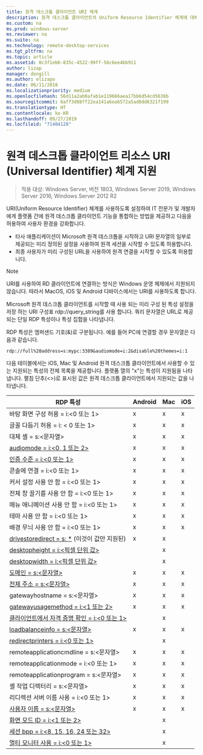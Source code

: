 ```yaml
---
title: 원격 데스크톱 클라이언트 URI 체계
description: 원격 데스크톱 클라이언트의 Uniform Resource Identifier 체계에 대해 알아보기
ms.custom: na
ms.prod: windows-server
ms.reviewer: na
ms.suite: na
ms.technology: remote-desktop-services
ms.tgt_pltfrm: na
ms.topic: article
ms.assetid: 0c3f1eb6-835c-4522-99ff-56c6ee4bb911
author: lizap
manager: dongill
ms.author: elizapo
ms.date: 06/11/2018
ms.localizationpriority: medium
ms.openlocfilehash: 56d11a2ab0afab1e119666aea17bb6d54cd5638b
ms.sourcegitcommit: 6aff3d88ff22ea141a6ea6572a5ad8dd6321f199
ms.translationtype: HT
ms.contentlocale: ko-KR
ms.lasthandoff: 09/27/2019
ms.locfileid: "71404128"
---
```

# <a name="remote-desktop-client-universal-resource-identifier-uri-scheme-support"></a>원격 데스크톱 클라이언트 리소스 URI (Universal Identifier) 체계 지원

>적용 대상: Windows Server, 버전 1803, Windows Server 2019, Windows Server 2016, Windows Server 2012 R2

URI(Uniform Resource Identifier) 체계를 사용하도록 설정하여 IT 전문가 및 개발자에게 플랫폼 간에 원격 데스크톱 클라이언트 기능을 통합하는 방법을 제공하고 다음을 허용하여 사용자 환경을 강화합니다. 

- 타사 애플리케이션이 Microsoft 원격 데스크톱을 시작하고 URI 문자열의 일부로 제공되는 미리 정의된 설정을 사용하여 원격 세션을 시작할 수 있도록 허용합니다.
- 최종 사용자가 미리 구성된 URL을 사용하여 원격 연결을 시작할 수 있도록 허용합니다.

>[!NOTE]
> URI를 사용하여 RD 클라이언트에 연결하는 방식은 Windows 운영 체제에서 지원되지 않습니다. 따라서 MacOS, iOS 및 Android 디바이스에서는 URI를 사용하도록 합니다.

Microsoft 원격 데스크톱 클라이언트를 시작할 때 사용 되는 미리 구성 된 특성 설정을 저장 하는 URI 구성표 rdp://query_string를 사용 합니다. 쿼리 문자열은 URL로 제공되는 단일 RDP 특성이나 특성 집합을 나타냅니다. 

RDP 특성은 앰퍼샌드 기호(&)로 구분됩니다. 예를 들어 PC에 연결할 경우 문자열은 다음과 같습니다.

```
rdp://full%20address=s:mypc:3389&audiomode=i:2&disable%20themes=i:1
```

다음 테이블에서는 iOS, Mac 및 Android 원격 데스크톱 클라이언트에서 사용할 수 있는 지원되는 특성의 전체 목록을 제공합니다. 플랫폼 열의 "x"는 특성이 지원됨을 나타냅니다. 펼침 단추(<>)로 표시된 값은 원격 데스크톱 클라이언트에서 지원되는 값을 나타냅니다.

| **RDP 특성**                                           | **Android** | **Mac** | **iOS** |
|---------------------------------------------------------|---------|-----|-----|
| 바탕 화면 구성 허용 = i:&lt;0 또는 1&gt;                    | x       | x   | x   |
| 글꼴 다듬기 허용 = i: < 0 또는 1&gt;                         | x       | x   | x   |
| 대체 셸 = s:&lt;문자열&gt;                              | x       | x   | x   |
| [audiomode = i:&lt;0, 1 또는 2&gt;](https://technet.microsoft.com/library/ff393707.aspx)                                | x       | x   | x   |
| [인증 수준 = i:&lt;0 또는 1&gt;](https://technet.microsoft.com/library/ff393709.aspx)                         | x       | x   | x   |
| 콘솔에 연결 = i:&lt;0 또는 1&gt;                           | x       | x   | x   |
| 커서 설정 사용 안 함 = i:&lt;0 또는 1&gt;                      | x       | x   | x   |
| 전체 창 끌기를 사용 안 함 = i:&lt;0 또는 1&gt;                     | x       | x   | x   |
| 메뉴 애니메이션 사용 안 함 = i:&lt;0 또는 1&gt;                           | x       | x   | x   |
| 테마 사용 안 함 = i:&lt;0 또는 1&gt;                               | x       | x   | x   |
| 배경 무늬 사용 안 함 = i:&lt;0 또는 1&gt;                            | x       | x   | x   |
| [drivestoredirect = s: *](https://technet.microsoft.com/library/ff393728(v=ws.10).aspx) (이것이 값만 지원된) | x       | x   |     |
| [desktopheight = i:&lt;픽셀 단위 값&gt;](https://technet.microsoft.com/library/ff393702.aspx)                       |         | x   |     |
| [desktopwidth = i:&lt;픽셀 단위 값&gt;](https://technet.microsoft.com/library/ff393697.aspx)                        |         | x   |     |
| [도메인 = s:&lt;문자열&gt;](https://technet.microsoft.com/library/ff393673.aspx)                           | x | x | x |
| [전체 주소 = s:&lt;문자열&gt;](https://technet.microsoft.com/library/ff393661.aspx)                     | x | x | x |
| gatewayhostname = s:&lt;문자열&gt;                  | x | x | x |
| [gatewayusagemethod = i:&lt;1 또는 2&gt;](https://msdn.microsoft.com/aa381329.aspx)               | x | x | x |
| [클라이언트에서 자격 증명 확인 = i:&lt;0 또는 1&gt;](https://technet.microsoft.com/library/ff393660(v=ws.10).aspx) |   | x |   |
| [loadbalanceinfo = s:&lt;문자열&gt;](https://technet.microsoft.com/library/ff393684.aspx)                  | x | x | x |
| [redirectprinters = i:&lt;0 또는 1&gt;](https://technet.microsoft.com/library/ff393671(v=ws.10).aspx)                 |   | x |   |
| remoteapplicationcmdline = s:&lt;문자열&gt;         | x | x | x |
| remoteapplicationmode = i:&lt;0 또는 1&gt;            | x | x | x |
| remoteapplicationprogram = s:&lt;문자열&gt;         | x | x | x |
| 셸 작업 디렉터리 = s:&lt;문자열&gt;          | x | x | x |
| 리디렉션 서버 이름 사용 = i:&lt;0 또는 1&gt;      | x | x | x |
| [사용자 이름 = s:&lt;문자열&gt;](https://technet.microsoft.com/library/ff393678.aspx)                         | x | x | x |
| [화면 모드 ID = i:&lt;1 또는 2&gt;](https://technet.microsoft.com/library/ff393692.aspx)                   |   | x |   |
| [세션 bpp = i:&lt;8, 15, 16, 24 또는 32&gt;](https://technet.microsoft.com/library/ff393680.aspx)        |   | x |   |
| [멀티 모니터 사용 = i:&lt;0 또는 1&gt;](https://technet.microsoft.com/library/ff393695(v=ws.10).aspx)          |   | x |   |